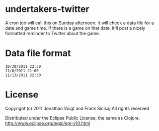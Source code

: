 # undertakers-twitter

A cron job will call this on Sunday afternoon. It will check a data file for a
date and game time.  If there is a game on that date, it'll post a nicely
formatted reminder to Twitter about the game.

# Data file format

```
10/30/2011 22:30
11/6/2011 21:00
11/13/2011 22:30
```

# License

Copyright (c) 2011 Jonathan Voigt and Frank Sinisaj
All rights reserved

Distributed under the Eclipse Public License, the same as Clojure.
http://www.eclipse.org/legal/epl-v10.html
